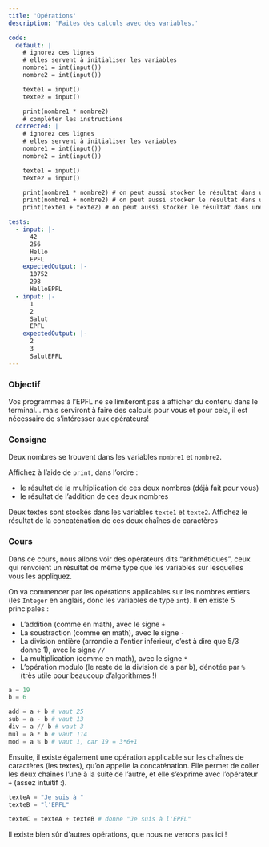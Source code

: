 ```yaml
---
title: 'Opérations'
description: 'Faites des calculs avec des variables.'

code:
  default: |
    # ignorez ces lignes
    # elles servent à initialiser les variables
    nombre1 = int(input())
    nombre2 = int(input())

    texte1 = input()
    texte2 = input()

    print(nombre1 * nombre2)
    # compléter les instructions
  corrected: |
    # ignorez ces lignes
    # elles servent à initialiser les variables
    nombre1 = int(input())
    nombre2 = int(input())

    texte1 = input()
    texte2 = input()

    print(nombre1 * nombre2) # on peut aussi stocker le résultat dans une variable intermédiaire
    print(nombre1 + nombre2) # on peut aussi stocker le résultat dans une variable intermédiaire
    print(texte1 + texte2) # on peut aussi stocker le résultat dans une variable intermédiaire

tests:
  - input: |-
      42
      256
      Hello
      EPFL
    expectedOutput: |-
      10752
      298
      HelloEPFL
  - input: |-
      1
      2
      Salut
      EPFL
    expectedOutput: |-
      2
      3
      SalutEPFL
---
```


### Objectif

Vos programmes à l’EPFL ne se limiteront pas à afficher du contenu dans le terminal… mais serviront à faire des calculs pour vous et pour cela, il est nécessaire de s’intéresser aux opérateurs!

### Consigne

Deux nombres se trouvent dans les variables `nombre1` et `nombre2`.

Affichez à l’aide de `print`, dans l’ordre :

- le résultat de la multiplication de ces deux nombres (déjà fait pour vous)
- le résultat de l’addition de ces deux nombres

Deux textes sont stockés dans les variables `texte1` et `texte2`.
Affichez le résultat de la concaténation de ces deux chaînes de caractères

### Cours

Dans ce cours, nous allons voir des opérateurs dits “arithmétiques”, ceux qui renvoient un résultat de même type que les variables sur lesquelles vous les appliquez.

On va commencer par les opérations applicables sur les nombres entiers (les `Integer` en anglais, donc les variables de type `int`). Il en existe 5 principales :

- L’addition (comme en math), avec le signe `+`
- La soustraction (comme en math), avec le signe `-`
- La division entière (arrondie a l’entier inférieur, c’est à dire que 5/3 donne 1), avec le signe `//`
- La multiplication (comme en math), avec le signe `*`
- L’opération modulo (le reste de la division de a par b), dénotée par `%` (très utile pour beaucoup d’algorithmes !)

```python
a = 19
b = 6

add = a + b # vaut 25
sub = a - b # vaut 13
div = a // b # vaut 3
mul = a * b # vaut 114
mod = a % b # vaut 1, car 19 = 3*6+1
```

Ensuite, il existe également une opération applicable sur les chaînes de caractères (les textes), qu’on appelle la concaténation. Elle permet de coller les deux chaînes l’une à la suite de l’autre, et elle s’exprime avec l’opérateur `+` (assez intuitif :).

```python
texteA = "Je suis à "
texteB = "l'EPFL"

texteC = texteA + texteB # donne "Je suis à l'EPFL"
```

Il existe bien sûr d’autres opérations, que nous ne verrons pas ici !
